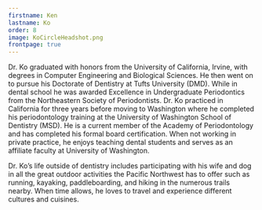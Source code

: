 ```yaml
---
firstname: Ken
lastname: Ko
order: 8
image: KoCircleHeadshot.png
frontpage: true
---
```

Dr. Ko graduated with honors from the University of California, Irvine, with degrees in Computer Engineering and Biological Sciences. He then went on to pursue his Doctorate of Dentistry at Tufts University (DMD).  While in dental school he was awarded Excellence in Undergraduate Periodontics from the Northeastern Society of Periodontists.  Dr. Ko practiced in California for three years before moving to Washington where he completed his periodontology training at the University of Washington School of Dentistry (MSD).  He is a current member of the Academy of Periodontology and has completed his formal board certification. When not working in private practice, he enjoys teaching dental students and serves as an affiliate faculty at University of Washington.

Dr. Ko’s life outside of dentistry includes participating with his wife and dog in all the great outdoor activities the Pacific Northwest has to offer such as running, kayaking, paddleboarding, and hiking in the numerous trails nearby. When time allows, he loves to travel and experience different cultures and cuisines.
